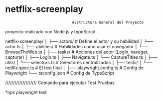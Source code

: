 # netflix-screenplay

                                  #Estructura General del Proyecto 

proyecto realizado con Node.js y typeScript 

netflix-screenplay/
│
├── actors/                   # Define el actor y su habilidad
│   └── actor.ts
│
├── abilities/               # Habilidades como usar el navegador
│   └── BrowseTheWeb.ts
│
├── tasks/                   # Acciones del actor (Login, navegar, capturar)
│   ├── Login.ts
│   ├── Navigate.ts
│   └── CaptureTitles.ts
│
├── utils/
│   └── selectors.ts         # Selectores centralizados
│
├── tests/
│   └── netflix.spec.ts      # El test final
│
├── playwright.config.ts     # Config de Playwright
└── tsconfig.json            # Config de TypeScript



////////////////////   Comando para ejecutar Test Pruebas 

*npx playwright test



